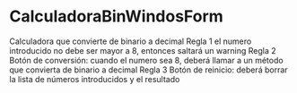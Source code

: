 # CalculadoraBinWindosForm
Calculadora que convierte de binario a decimal
Regla 1 el numero introducido no debe ser mayor a 8, entonces saltará un warning
Regla 2 Botón de conversión: cuando el numero sea 8, deberá llamar a un método que convierta de binario a decimal
Regla 3 Botón de reinicio: deberá borrar la lista de números introducidos y el resultado
